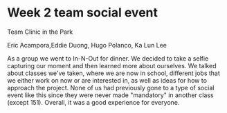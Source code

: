 # Week 2 team social event

Team Clinic in the Park 

Eric Acampora,Eddie Duong, Hugo Polanco, Ka Lun Lee 

As a group we went to In-N-Out for dinner. We decided to take a selfie capturing our moment and then learned more about ourselves. We talked about classes we've taken, where we are now in school, different jobs that we either work on now or are interested in, as well as ideas for how to approach the project. None of us had previously gone to a type of social event like this since they were never made "mandatory" in another class (except 151). Overall, it was a good experience for everyone.
